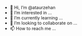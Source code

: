 - 👋 Hi, I’m @ataurzehan
- 👀 I’m interested in ...
- 🌱 I’m currently learning ...
- 💞️ I’m looking to collaborate on ...
- 📫 How to reach me ...

<!---
ataurzehan/ataurzehan is a ✨ special ✨ repository because its `README.md` (this file) appears on your GitHub profile.
You can click the Preview link to take a look at your changes.
--->
